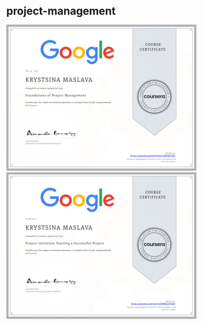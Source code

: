 # project-management
![Certificate1](https://github.com/KristinaPM/project-management/blob/main/Coursera%20AUC98DMSJ3R7-1.png)
![Certificate2](https://github.com/KristinaPM/project-management/blob/main/Coursera%205PNR6LTQPL9Q-1.png)

